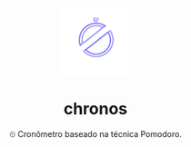 <p align="center">
<img src="./assets/chronos-logo.svg" width="120" height="120"/>
</p>
<h1 align="center">chronos</h1>
<p align="center">
⏲ Cronômetro baseado na técnica Pomodoro.
</p>
